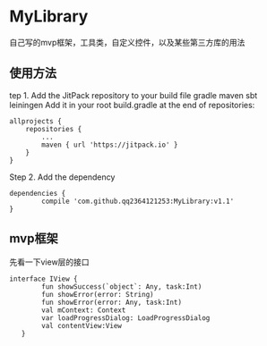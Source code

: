 # MyLibrary
自己写的mvp框架，工具类，自定义控件，以及某些第三方库的用法
## 使用方法
tep 1. Add the JitPack repository to your build file 
gradle
maven
sbt
leiningen
Add it in your root build.gradle at the end of repositories:

	allprojects {
		repositories {
			...
			maven { url 'https://jitpack.io' }
		}
	}
Step 2. Add the dependency

	dependencies {
	        compile 'com.github.qq2364121253:MyLibrary:v1.1'
	}
## mvp框架
先看一下view层的接口

	interface IView {
        	fun showSuccess(`object`: Any, task:Int)
        	fun showError(error: String)
        	fun showError(error: Any, task:Int)
        	val mContext: Context
        	var loadProgressDialog: LoadProgressDialog
        	val contentView:View
       }

